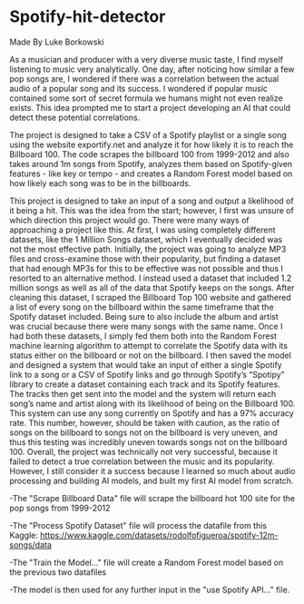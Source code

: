 # Spotify-hit-detector
Made By Luke Borkowski

As a musician and producer with a very diverse music taste, I find myself listening to music very analytically. One day, after noticing how similar a few pop songs are, I wondered if there was a correlation between the actual audio of a popular song and its success. I wondered if popular music contained some sort of secret formula we humans might not even realize exists. This idea prompted me to start a project developing an AI that could detect these potential correlations.

The project is designed to take a CSV of a Spotify playlist or a single song using the website exportify.net and analyze it for how likely it is to reach the Billboard 100. The code scrapes the billboard 100 from 1999-2012 and also takes around 1m songs from Spotify, analyzes them based on Spotify-given features - like key or tempo - and creates a Random Forest model based on how likely each song was to be in the billboards. 

This project is designed to take an input of a song and output a likelihood of it being a hit. This was the idea from the start; however, I first was unsure of which direction this project would go. There were many ways of approaching a project like this. At first, I was using completely different datasets, like the 1 Million Songs dataset, which I eventually decided was not the most effective path. Initially, the project was going to analyze MP3 files and cross-examine those with their popularity, but finding a dataset that had enough MP3s for this to be effective was not possible and thus I resorted to an alternative method. I instead used a dataset that included 1.2 million songs as well as all of the data that Spotify keeps on the songs. After cleaning this dataset, I scraped the Billboard Top 100 website and gathered a list of every song on the billboard within the same timeframe that the Spotify dataset included. Being sure to also include the album and artist was crucial because there were many songs with the same name.  Once I had both these datasets, I simply fed them both into the Random Forest machine learning algorithm to attempt to correlate the Spotify data with its status either on the billboard or not on the billboard. I then saved the model and designed a system that would take an input of either a single Spotify link to a song or a CSV of Spotify links and go through Spotify’s “Spotipy” library to create a dataset containing each track and its Spotify features. The tracks then get sent into the model and the system will return each song’s name and artist along with its likelihood of being on the Billboard 100. This system can use any song currently on Spotify and has a 97% accuracy rate. This number, however, should be taken with caution, as the ratio of songs on the billboard to songs not on the billboard is very uneven, and thus this testing was incredibly uneven towards songs not on the billboard 100. 
Overall, the project was technically not very successful, because it failed to detect a true correlation between the music and its popularity. However, I still consider it a success because I learned so much about audio processing and building AI models, and built my first AI model from scratch.


-The "Scrape Billboard Data" file will scrape the billboard hot 100 site for the pop songs from 1999-2012

-The "Process Spotify Dataset" file will process the datafile from this Kaggle: https://www.kaggle.com/datasets/rodolfofigueroa/spotify-12m-songs/data

-The "Train the Model..." file will create a Random Forest model based on the previous two datafiles

-The model is then used for any further input in the "use Spotify API..." file.
